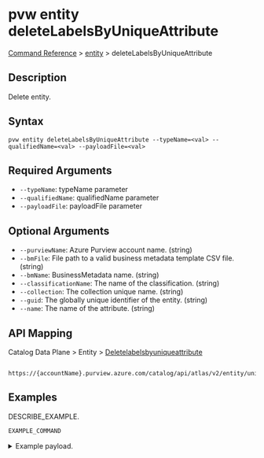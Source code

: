 # pvw entity deleteLabelsByUniqueAttribute
[Command Reference](../../../README.md#command-reference) > [entity](./main.md) > deleteLabelsByUniqueAttribute

## Description
Delete entity.

## Syntax
```
pvw entity deleteLabelsByUniqueAttribute --typeName=<val> --qualifiedName=<val> --payloadFile=<val>
```

## Required Arguments
- `--typeName`: typeName parameter
- `--qualifiedName`: qualifiedName parameter
- `--payloadFile`: payloadFile parameter

## Optional Arguments
- `--purviewName`: Azure Purview account name. (string)
- `--bmFile`: File path to a valid business metadata template CSV file. (string)
- `--bmName`: BusinessMetadata name. (string)
- `--classificationName`: The name of the classification. (string)
- `--collection`: The collection unique name. (string)
- `--guid`: The globally unique identifier of the entity. (string)
- `--name`: The name of the attribute. (string)

## API Mapping
Catalog Data Plane > Entity > [Deletelabelsbyuniqueattribute]()
```
 https://{accountName}.purview.azure.com/catalog/api/atlas/v2/entity/uniqueAttribute
```

## Examples
DESCRIBE_EXAMPLE.
```powershell
EXAMPLE_COMMAND
```
<details><summary>Example payload.</summary>
<p>

```json
PASTE_JSON_HERE
```
</p>
</details>